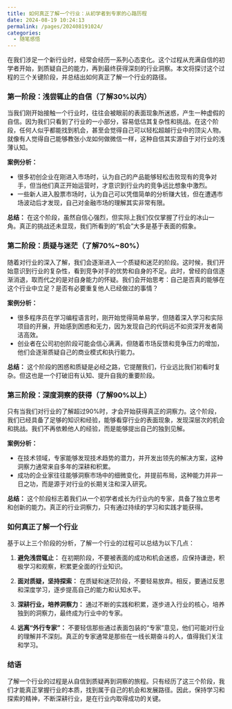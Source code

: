 ```yaml
---
title: 如何真正了解一个行业：从初学者到专家的心路历程
date: 2024-08-19 10:24:13
permalink: /pages/202408191024/
categories: 
  - 随笔感悟
---
```



在我们涉足一个新行业时，经常会经历一系列心态变化。这个过程从充满自信的初学者开始，到质疑自己的能力，再到最终获得深刻的行业洞察。本文将探讨这个过程的三个关键阶段，并总结出如何真正了解一个行业的路径。

### 第一阶段：浅尝辄止的自信（了解30%以内）

当我们刚开始接触一个行业时，往往会被眼前的表面现象所迷惑，产生一种虚假的自信。因为我们只看到了行业的一小部分，容易低估其复杂性和挑战。在这个阶段，任何人似乎都能找到机会，甚至会觉得自己可以轻松超越行业中的顶尖人物。就像有人觉得自己能够教张小龙如何做微信一样，这种自信其实源自于对行业的浅薄认知。

**案例分析：**

- 很多初创企业在刚进入市场时，认为自己的产品能够轻松击败现有的竞争对手，但当他们真正开始运营时，才意识到行业内的竞争远比想象中激烈。
- 一些新人进入股票市场时，认为自己可以凭借简单的分析赚大钱，但在遭遇市场波动后才发现，自己对金融市场的理解其实非常有限。

**总结：** 在这个阶段，虽然自信心强烈，但实际上我们仅仅掌握了行业的冰山一角。真正的挑战还未显现，我们所看到的“机会”大多是基于表面的假象。

### 第二阶段：质疑与迷茫（了解70%~80%）

随着对行业的深入了解，我们会逐渐进入一个质疑和迷茫的阶段。这时候，我们开始意识到行业的复杂性，看到竞争对手的优势和自身的不足。此时，曾经的自信逐渐消退，取而代之的是对自身能力的怀疑。我们会开始思考：自己是否真的能够在这个行业中立足？是否有必要重复他人已经做过的事情？

**案例分析：**

- 很多程序员在学习编程语言时，刚开始觉得简单易学，但随着深入学习和实际项目的开展，开始感到困惑和无力，因为发现自己的代码远不如资深开发者简洁高效。
- 创业者在公司初创阶段可能会信心满满，但随着市场反馈和竞争压力的增加，他们会逐渐质疑自己的商业模式和执行能力。

**总结：** 这个阶段的困惑和质疑是必经之路，它提醒我们，行业远比我们初看时复杂。但这也是一个打破旧有认知、提升自我的重要阶段。

### 第三阶段：深度洞察的获得（了解90%以上）

只有当我们对行业的了解超过90%时，才会开始获得真正的洞察力。这个阶段，我们已经具备了足够的知识和经验，能够看穿行业的表面现象，发现深层次的机会和挑战。我们不再依赖他人的经验，而是能够提出自己的独到见解。

**案例分析：**

- 在技术领域，专家能够发现技术趋势的潜力，并开发出领先的解决方案，这种洞察力通常来自多年的深耕和积累。
- 成功的企业家往往能够洞察市场中的细微变化，并提前布局，这种能力并非一日之功，而是源于对行业的长期关注和深入研究。

**总结：** 这个阶段标志着我们从一个初学者成长为行业内的专家，具备了独立思考和创新的能力。真正的行业洞察力，只有通过持续的学习和实践才能获得。

### 如何真正了解一个行业

基于以上三个阶段的分析，了解一个行业的过程可以总结为以下几点：

1. **避免浅尝辄止：** 在初期阶段，不要被表面的成功和机会迷惑，应保持谦逊，积极学习和观察，积累更全面的行业知识。
    
2. **面对质疑，坚持探索：** 在质疑和迷茫阶段，不要轻易放弃。相反，要通过反思和深度学习，逐步提高自己的能力和认知水平。
    
3. **深耕行业，培养洞察力：** 通过不断的实践和积累，逐步进入行业的核心，培养独到的洞察力，最终成为行业中的专家。
    
4. **远离“外行专家”：** 不要轻信那些通过表面包装的“专家”意见，他们可能对行业的理解并不深刻。真正的专家通常是那些在一线长期奋斗的人，值得我们关注和学习。
    

### 结语

了解一个行业的过程是从自信到质疑再到洞察的旅程。只有经历了这三个阶段，我们才能真正掌握行业的本质，找到属于自己的机会和发展路径。因此，保持学习和探索的精神，不断深耕行业，是在行业内取得成功的关键。